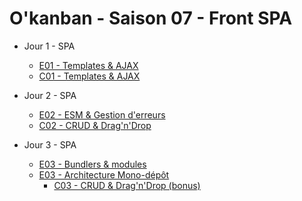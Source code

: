 # O'kanban - Saison 07 - Front SPA

- Jour 1 - SPA

  - [E01 - Templates & AJAX](./docs/cours/E01.md)
  - [C01 - Templates & AJAX](./docs/challenges/C01.md)

- Jour 2 - SPA

  - [E02 - ESM & Gestion d'erreurs](./docs/cours/E02.md)
  - [C02 - CRUD & Drag'n'Drop](./docs/challenges/C02.md)

- Jour 3 - SPA
  - [E03 - Bundlers & modules](./docs/cours/E03.md)
  - [E03 - Architecture Mono-dépôt](./docs/cours/E03.md)
    - [C03 - CRUD & Drag'n'Drop (bonus)](./docs/challenges/C03.md)
